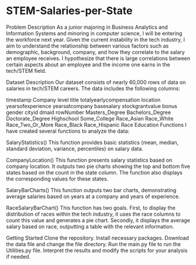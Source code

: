 # STEM-Salaries-per-State
Problem Description
As a junior majoring in Business Analytics and Information Systems and minoring in computer science, I will be entering the workforce next year. Given the current instability in the tech industry, I aim to understand the relationship between various factors such as demographic, background, company, and how they correlate to the salary an employee receives. I hypothesize that there is large correlations between certain aspects about an employee and the income one earns in the tech/STEM field.

Dataset Description
Our dataset consists of nearly 60,000 rows of data on salaries in tech/STEM careers. The data includes the following columns:

timestamp
Company
level
title
totalyearlycompensation
location
yearsofexperience
yearsatcompany
basesalary
stockgrantvalue
bonus
gender
cityid
dmaid
rowNumber
Masters_Degree
Bachelors_Degree
Doctorate_Degree
Highschool
Some_College
Race_Asian
Race_White
Race_Two_Or_More
Race_Black
Race_Hispanic
Race
Education
Functions
I have created several functions to analyze the data:

SalaryStatistics()
This function provides basic statistics (mean, median, standard deviation, variance, percentiles) on salary data.

CompanyLocation()
This function presents salary statistics based on company location. It outputs two pie charts showing the top and bottom five states based on the count in the state column. The function also displays the corresponding values for these states.

SalaryBarCharts()
This function outputs two bar charts, demonstrating average salaries based on years at a company and years of experience.

RaceSalaryBarChart()
This function has two goals. First, to display the distribution of races within the tech industry, it uses the race columns to count this value and generates a pie chart. Secondly, it displays the average salary based on race, outputting a table with the relevant information.

Getting Started
Clone the repository.
Install necessary packages.
Download the data file and change the file directory.
Run the main.py file to run the Utilities.py file.
Interpret the results and modify the scripts for your analysis if needed.
